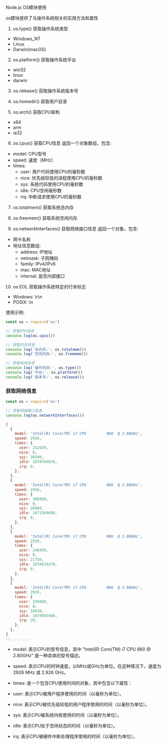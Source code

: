 Node.js OS模块使用

os模块提供了与操作系统相关的实用方法和属性

1. os.type()
获取操作系统类型
- Windows_NT
- Linux
- Darwin(macOS)

2. os.platform()
获取操作系统平台
- win32
- linux
- darwin

3. os.release()
获取操作系统版本号

4. os.homedir()
获取用户目录

5. os.arch()
获取CPU架构
- x64
- arm
- ia32

6. os.cpus()
获取CPU信息
返回一个对象数组，包含:
- model: CPU型号
- speed: 速度（MHz）
- times: 
  - user: 用户代码使用CPU的毫秒数
  - nice: 优先级较低的进程使用CPU的毫秒数
  - sys: 系统代码使用CPU的毫秒数
  - idle: CPU空闲毫秒数
  - irq: 中断请求使用CPU的毫秒数

7. os.totalmem()
获取系统总内存

8. os.freemem() 
获取系统空闲内存

9. os.networkInterfaces()
获取网络接口信息
返回一个对象，包含:
- 网卡名称
- 地址信息数组:
  - address: IP地址
  - netmask: 子网掩码
  - family: IPv4/IPv6
  - mac: MAC地址
  - internal: 是否内部接口

10. os.EOL
获取操作系统特定的行末标志
- Windows: \r\n
- POSIX: \n

使用示例:
```js
const os = require('os')

// 获取CPU信息
console.log(os.cpus())

// 获取内存信息
console.log('总内存:', os.totalmem())
console.log('空闲内存:', os.freemem())

// 获取系统信息
console.log('操作系统:', os.type())
console.log('平台:', os.platform())
console.log('版本号:', os.release())
```

### 获取网络信息
```js
const os = require('os')

// 获取网络接口信息
console.log(os.networkInterfaces())
```
```js
[
  {
    model: 'Intel(R) Core(TM) i7 CPU         860  @ 2.80GHz',
    speed: 2926,
    times: {
      user: 252020,
      nice: 0,
      sys: 30340,
      idle: 1070356870,
      irq: 0,
    },
  },
  {
    model: 'Intel(R) Core(TM) i7 CPU         860  @ 2.80GHz',
    speed: 2926,
    times: {
      user: 306960,
      nice: 0,
      sys: 26980,
      idle: 1071569080,
      irq: 0,
    },
  },
  {
    model: 'Intel(R) Core(TM) i7 CPU         860  @ 2.80GHz',
    speed: 2926,
    times: {
      user: 248450,
      nice: 0,
      sys: 21750,
      idle: 1070919370,
      irq: 0,
    },
  },
  {
    model: 'Intel(R) Core(TM) i7 CPU         860  @ 2.80GHz',
    speed: 2926,
    times: {
      user: 256880,
      nice: 0,
      sys: 19430,
      idle: 1070905480,
      irq: 20,
    },
  },
] 
//.........
```
-  model: 表示CPU的型号信息，其中 "Intel(R) Core(TM) i7 CPU 860 @ 2.80GHz" 是一种具体的型号描述。


-  speed: 表示CPU的时钟速度，以MHz或GHz为单位。在这种情况下，速度为 2926 MHz 或 2.926 GHz。


-  times: 是一个包含CPU使用时间的对象，其中包含以下属性：

-  user: 表示CPU被用户程序使用的时间（以毫秒为单位）。
-  nice: 表示CPU被优先级较低的用户程序使用的时间（以毫秒为单位）。
-  sys: 表示CPU被系统内核使用的时间（以毫秒为单位）。
-  idle: 表示CPU处于空闲状态的时间（以毫秒为单位）。
-  irq: 表示CPU被硬件中断处理程序使用的时间（以毫秒为单位）。

